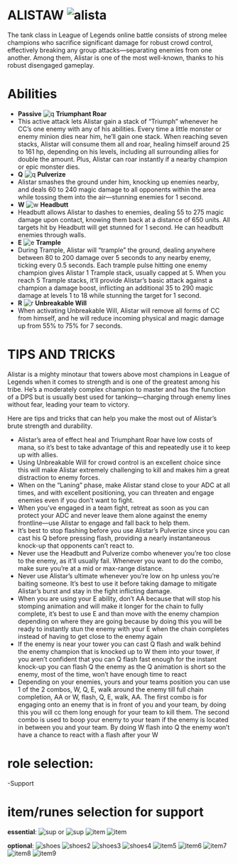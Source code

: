 # ALISTAW ![alista](https://static.wikia.nocookie.net/leagueoflegends/images/e/ee/Alistar_OriginalSquare.png/revision/latest/scale-to-width-down/46?cb=20221122024814)

The tank class in League of Legends online battle consists of strong melee champions who sacrifice significant damage for robust crowd control, effectively breaking any group attacks—separating enemies from one another. Among them, Alistar is one of the most well-known, thanks to his robust disengaged gameplay. 

# Abilities
- **Passive** ![q](https://static.wikia.nocookie.net/leagueoflegends/images/2/2d/Alistar_Triumphant_Roar.png/revision/latest?cb=20240906060904) **Triumphant Roar**
- This active attack lets Alistar gain a stack of “Triumph” whenever he CC’s one enemy with any of his abilities. Every time a little monster or enemy minion dies near him, he’ll gain one stack. When reaching seven stacks, Alistar will consume them all and roar, healing himself around 25 to 161 hp, depending on his levels, including all surrounding allies for double the amount. Plus, Alistar can roar instantly if a nearby champion or epic monster dies.
- **Q** ![q](https://static.wikia.nocookie.net/leagueoflegends/images/8/8b/Alistar_Pulverize.png/revision/latest?cb=20240906060746) **Pulverize**
- Alistar smashes the ground under him, knocking up enemies nearby, and deals 60 to 240 magic damage to all opponents within the area while tossing them into the air—stunning enemies for 1 second.
- **W** ![w](https://static.wikia.nocookie.net/leagueoflegends/images/f/f6/Alistar_Headbutt.png/revision/latest?cb=20240906060715) **Headbutt**
- Headbutt allows Alistar to dashes to enemies, dealing 55 to 275 magic damage upon contact, knowing them back at a distance of 650 units. All targets hit by Headbutt will get stunned for 1 second. He can headbutt enemies through walls.
- **E** ![e](https://static.wikia.nocookie.net/leagueoflegends/images/1/1c/Alistar_Trample.png/revision/latest?cb=20240906060838) **Trample**
- During Trample, Alistar will “trample” the ground, dealing anywhere between 80 to 200 damage over 5 seconds to any nearby enemy, ticking every 0.5 seconds. Each trample pulse hitting one enemy champion gives Alistar 1 Trample stack, usually capped at 5. When you reach 5 Trample stacks, it’ll provide Alistar’s basic attack against a champion a damage boost, inflicting an additional 35 to 290 magic damage at levels 1 to 18 while stunning the target for 1 second.
- **R** ![r](https://static.wikia.nocookie.net/leagueoflegends/images/6/62/Alistar_Unbreakable_Will.png/revision/latest?cb=20240906061000) **Unbreakable Will**
- When activating Unbreakable Will, Alistar will remove all forms of CC from himself, and he will reduce incoming physical and magic damage up from 55% to 75% for 7 seconds.

# TIPS AND TRICKS

Alistar is a mighty minotaur that towers above most champions in League of Legends when it comes to strength and is one of the greatest among his tribe. He’s a moderately complex champion to master and has the function of a DPS but is usually best used for tanking—charging through enemy lines without fear, leading your team to victory. 

Here are tips and tricks that can help you make the most out of Alistar’s brute strength and durability. 
- Alistar’s area of effect heal and Triumphant Roar have low costs of mana, so it’s best to take advantage of this and repeatedly use it to keep up with allies.
- Using Unbreakable Will for crowd control is an excellent choice since this will make Alistar extremely challenging to kill and makes him a great distraction to enemy forces.
- When on the “Laning” phase, make Alistar stand close to your ADC at all times, and with excellent positioning, you can threaten and engage enemies even if you don’t want to fight.
- When you’ve engaged in a team fight, retreat as soon as you can protect your ADC and never leave them alone against the enemy frontline—use Alistar to engage and fall back to help them.
- It’s best to stop flashing before you use Alistar’s Pulverize since you can cast his Q before pressing flash, providing a nearly instantaneous knock-up that opponents can’t react to.
- Never use the Headbutt and Pulverize combo whenever you’re too close to the enemy, as it’ll usually fail. Whenever you want to do the combo, make sure you’re at a mid or max-range distance.
- Never use Alistar’s ultimate whenever you’re low on hp unless you’re baiting someone. It’s best to use it before taking damage to mitigate Alistar’s burst and stay in the fight inflicting damage.
- When you are using your E ability, don’t AA because that will stop his stomping animation and will make it longer for the chain to fully complete, it’s best to use E and than move with the enemy champion depending on where they are going because by doing this you will be ready to instantly stun the enemy with your E when the chain completes instead of having to get close to the enemy again
- If the enemy is near your tower you can cast Q flash and walk behind the enemy champion that is knocked up to W them into your tower, if you aren’t confident that you can Q flash fast enough for the instant knock-up you can flash Q the enemy as the Q animation is short so the enemy, most of the time, won’t have enough time to react
- Depending on your enemies, yours and your teams position you can use 1 of the 2 combos, W, Q, E, walk around the enemy till full chain completion, AA or W, flash, Q, E, walk, AA. The first combo is for engaging onto an enemy that is in front of you and your team, by doing this you will cc them long enough for your team to kill them. The second combo is used to boop your enemy to your team if the enemy is located in between you and your team. By doing W flash into Q the enemy won’t have a chance to react with a flash after your W

# role selection:
-Support

# item/runes selection for support
**essential**: ![sup](https://static.wikia.nocookie.net/leagueoflegends/images/c/ce/Celestial_Opposition_item.png/revision/latest/scale-to-width-down/40?cb=20231122033459) or ![sup](https://static.wikia.nocookie.net/leagueoflegends/images/a/ad/Solstice_Sleigh_item.png/revision/latest/scale-to-width-down/40?cb=20231122033511)
![item](https://static.wikia.nocookie.net/leagueoflegends/images/9/9f/Warmog%27s_Armor_item.png/revision/latest/scale-to-width-down/40?cb=20210904172723) ![item](https://static.wikia.nocookie.net/leagueoflegends/images/5/56/Locket_of_the_Iron_Solari_item.png/revision/latest/scale-to-width-down/40?cb=20201104203301)

**optional**: ![shoes](https://static.wikia.nocookie.net/leagueoflegends/images/b/be/Plated_Steelcaps_item.png/revision/latest/scale-to-width-down/40?cb=20201029223540) 
![shoes2](https://static.wikia.nocookie.net/leagueoflegends/images/9/96/Mercury%27s_Treads_item.png/revision/latest/scale-to-width-down/40?cb=20201027211544) 
![shoes3](https://static.wikia.nocookie.net/leagueoflegends/images/6/69/Boots_of_Swiftness_item.png/revision/latest/scale-to-width-down/40?cb=20201027193506)
![shoes4](https://static.wikia.nocookie.net/leagueoflegends/images/2/20/Symbiotic_Soles_item.png/revision/latest/scale-to-width-down/40?cb=20240511183714)
![item5](https://static.wikia.nocookie.net/leagueoflegends/images/f/fb/Knight%27s_Vow_item.png/revision/latest/scale-to-width-down/40?cb=20201118205132)
![item6](https://static.wikia.nocookie.net/leagueoflegends/images/1/1a/Zeke%27s_Convergence_item.png/revision/latest/scale-to-width-down/40?cb=20201105002016)
![item7](https://static.wikia.nocookie.net/leagueoflegends/images/2/22/Dead_Man%27s_Plate_item.png/revision/latest/scale-to-width-down/40?cb=20201118202946)
![item8](https://static.wikia.nocookie.net/leagueoflegends/images/0/08/Randuin%27s_Omen_item.png/revision/latest/scale-to-width-down/40?cb=20201027213705)
![item9](https://static.wikia.nocookie.net/leagueoflegends/images/3/37/Force_of_Nature_item.png/revision/latest/scale-to-width-down/40?cb=20201118204335)
